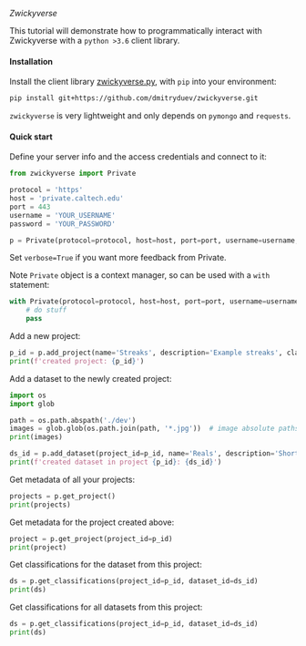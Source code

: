*Zwickyverse*

This tutorial will demonstrate how to programmatically interact with Zwickyverse with a `python >3.6` client library.
<br>

#### Installation

Install the client library [zwickyverse.py](https://github.com/dmitryduev/zwickyverse/blob/master/zwickyverse.py), 
with `pip` into your environment:

```bash
pip install git+https://github.com/dmitryduev/zwickyverse.git
```

`zwickyverse` is very lightweight and only depends on `pymongo` and `requests`. 
<br>

#### Quick start

Define your server info and the access credentials and connect to it:

```python
from zwickyverse import Private

protocol = 'https'
host = 'private.caltech.edu'
port = 443
username = 'YOUR_USERNAME'
password = 'YOUR_PASSWORD'

p = Private(protocol=protocol, host=host, port=port, username=username, password=password, verbose=False)
```

Set `verbose=True` if you want more feedback from Private.

<span class="badge badge-secondary">Note</span> `Private` object is a context manager, so can be used with a `with` statement:

```python
with Private(protocol=protocol, host=host, port=port, username=username, password=password) as p:
    # do stuff
    pass
```

Add a new project:

```python
p_id = p.add_project(name='Streaks', description='Example streaks', classes=('keep', 'ditch'))
print(f'created project: {p_id}')
```

Add a dataset to the newly created project:

```python
import os
import glob

path = os.path.abspath('./dev')
images = glob.glob(os.path.join(path, '*.jpg'))  # image absolute paths
print(images)

ds_id = p.add_dataset(project_id=p_id, name='Reals', description='Short streaks', files=images)
print(f'created dataset in project {p_id}: {ds_id}')
```

Get metadata of all your projects:

```python
projects = p.get_project()
print(projects)
```

Get metadata for the project created above:

```python
project = p.get_project(project_id=p_id)
print(project)
```

Get classifications for the dataset from this project:

```python
ds = p.get_classifications(project_id=p_id, dataset_id=ds_id)
print(ds)
```

Get classifications for all datasets from this project:

```python
ds = p.get_classifications(project_id=p_id, dataset_id=ds_id)
print(ds)
```
